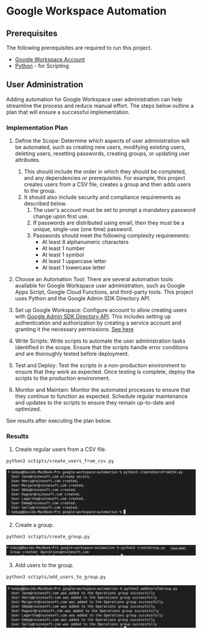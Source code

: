 # Google Workspace Automation

## Prerequisites

The following prerequisites are required to run this project.

- [Google Workspace Account](https://support.google.com/a/answer/6365252)
- [Python](https://www.python.org/) - for Scripting

## User Administration

Adding automation for Google Workspace user administration can help streamline the process and reduce manual effort. The steps below outline a plan that will ensure a successful implementation.

### Implementation Plan

1. Define the Scope: Determine which aspects of user administration will be automated, such as creating new users, modifying existing users, deleting users, resetting passwords, creating groups, or updating user attributes.
    1. This should include the order in which they should be completed, and any dependencies or prerequisites. For example, this project creates users from a CSV file, creates a group and then adds users to the group.
    2. It should also include security and compliance requirements as described below.
        1. The user's account must be set to prompt a mandatory password change upon first use.
        2. If passwords are distributed using email, then they must be a unique, single-use (one time) password.
        3. Passwords should meet the following complexity requirements:
            - At least 8 alphanumeric characters
            - At least 1 number
            - At least 1 symbol
            - At least 1 uppercase letter
            - At least 1 lowercase letter

2. Choose an Automation Tool: There are several automation tools available for Google Workspace user administration, such as Google Apps Script, Google Cloud Functions, and third-party tools. This project uses Python and the Google Admin SDK Directory API.

3. Set up Google Workspace: Configure account to allow creating users with [Google Admin SDK Directory API](https://developers.google.com/admin-sdk/directory/v1/quickstart/python). This includes setting up authentication and authorization by creating a service account and granting it the necessary permissions. [See here](https://developers.google.com/workspace/guides/create-credentials#service-account)

4. Write Scripts: Write scripts to automate the user administration tasks identified in the scope. Ensure that the scripts handle error conditions and are thoroughly tested before deployment.

5. Test and Deploy: Test the scripts in a non-production environment to ensure that they work as expected. Once testing is complete, deploy the scripts to the production environment.

6. Monitor and Maintain: Monitor the automated processes to ensure that they continue to function as expected. Schedule regular maintenance and updates to the scripts to ensure they remain up-to-date and optimized.

See results after executing the plan below.

### Results

1. Create regular users from a CSV file.

```bash
python3 sctipts/create_users_from_csv.py
```

!["Create Regular Users"](files/result_auto_create_users.png)

2. Create a group.

```bash
python3 sctipts/create_group.py
```

!["Create Group"](files/result_auto_create_group.png)

3. Add users to the group.

```bash
python3 sctipts/add_users_to_group.py
```

!["Add Users to Group"](files/result_auto_add_users_to_group.png)